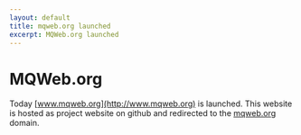 ```yaml
---
layout: default
title: mqweb.org launched 
excerpt: MQWeb.org launched
---
```

MQWeb.org
=========

Today [www.mqweb.org](http://www.mqweb.org) is launched. This website is hosted as project website on
github and redirected to the [mqweb.org](http://www.mqweb.org) domain.
